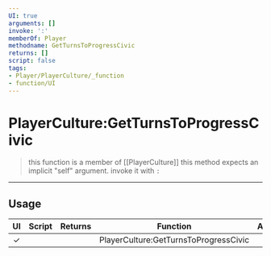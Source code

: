 ```yaml
---
UI: true
arguments: []
invoke: ':'
memberOf: Player
methodname: GetTurnsToProgressCivic
returns: []
script: false
tags:
- Player/PlayerCulture/_function
- function/UI
---
```

# PlayerCulture:GetTurnsToProgressCivic
> this function is a member of [[PlayerCulture]]
> this method expects an implicit "self" argument. invoke it with `:`
-----
## Usage
|  UI | Script | Returns | Function | Arguments |
|:---:|:------:|-------:|:--------:|:---------|
|✓| ||PlayerCulture:GetTurnsToProgressCivic||
